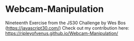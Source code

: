 # Webcam-Manipulation

Nineteenth Exercise from the JS30 Challenge by Wes Bos (https://javascript30.com/)
Check out my contribution here: https://ripleyofvenus.github.io/Webcam-Manipulation/
